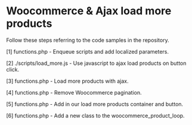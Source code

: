 # Woocommerce & Ajax load more products

Follow these steps referring to the code samples in the repository.

[1] functions.php - Enqueue scripts and add localized parameters.

[2] ./scripts/load_more.js - Use javascript to ajax load products on button click.

[3] functions.php - Load more products with ajax.

[4] functions.php - Remove Woocommerce pagination.

[5] functions.php - Add in our load more products container and button.

[6] functions.php - Add a new class to the woocommerce_product_loop.
